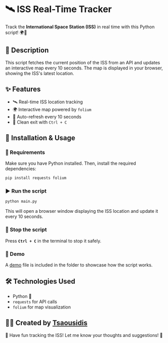 # 🛰️ ISS Real-Time Tracker

Track the **International Space Station (ISS)** in real time with this Python script! 🌍🚀

## 📌 Description
This script fetches the current position of the ISS from an API and updates an interactive map every 10 seconds. The map is displayed in your browser, showing the ISS's latest location.

## ✨ Features
- 🛰️ Real-time ISS location tracking
- 🌍 Interactive map powered by `folium`
- 🔄 Auto-refresh every 10 seconds
- 🛑 Clean exit with `Ctrl + C`

## 🚀 Installation & Usage

### 🔧 Requirements
Make sure you have Python installed. Then, install the required dependencies:
```bash
pip install requests folium
```

### ▶️ Run the script
```bash
python main.py
```
This will open a browser window displaying the ISS location and update it every 10 seconds.

### 🛑 Stop the script
Press **`Ctrl + C`** in the terminal to stop it safely.

### 🎥 Demo
A [demo](demo.gif) file is included in the folder to showcase how the script works.

## 🛠️ Technologies Used
- Python 🐍
- `requests` for API calls
- `folium` for map visualization

## 👨‍💻 Created by [Tsaousidis](https://github.com/Tsaousidis)
🎉 Have fun tracking the ISS! Let me know your thoughts and suggestions! 🎉
